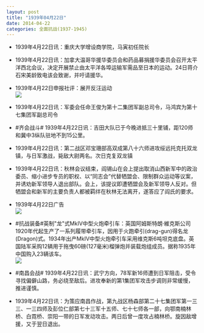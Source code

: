 ```yaml
---
layout: post
title: "1939年04月22日"
date: 2014-04-22
categories: 全面抗战(1937-1945)
---
```


<meta name="referrer" content="no-referrer" />

- 1939年4月22日讯：重庆大学增设商学院，马寅初任院长 

- 1939年4月22日讯：加拿大温哥华援华委员会和药品募捐援华委员会召开太平洋西北会议，决定开展禁止由太平洋各埠运输军需品至日本的运动。24日蒋介石宋美龄致电该会致谢，并吁请援华。 

- 1939年4月22日申报社评：展开反汪运动 <br/><img src="https://ww3.sinaimg.cn/large/aca367d8jw1efoo38prnij20ph0xpwyz.jpg" />

- 1939年4月22日讯：军委会任命王俊为第十二集团军副总司令，马鸿宾为第十七集团军副总司令 

- #齐会战斗# 1939年4月22日讯：吉田大队已于今晚进抵三十里铺，距120师和冀中3纵队驻地不到15公里。 

- 1939年4月22日讯：第二战区邓宝珊部高双成第八十六师进攻绥远托克托双龙镇，与日军激战，毙敌大尉两名。次日克复双龙镇 

- 1939年4月22日讯：秋林会议结束，阎锡山在会上提出取消山西新军中的政治委员、缩小进步专员的职权、以“同志会”代替牺盟会、限制群众运动等议案，并诱劝新军领导人退出部队。会上，该提议即遭牺盟会及新军领导人反对。但牺盟会和新军的主要负责人都被羁绊在秋林无法离开，遂答应了阎氏的要求。 

- 1939年4月22日广告 <br/><img src="https://ww1.sinaimg.cn/large/aca367d8jw1efo6rg0hw2j20pf0hltgi.jpg" />

- #抗战装备#英制"龙"式MkIV中型火炮牵引车：英国阿姆斯特朗·維克斯公司1920年代起生产了一系列履带牵引车，因用于火跑牵引(drag-gun)得名龙(Dragon)式。1934年出产MkIV中型火炮牵引车采用维克斯6吨坦克底盘。英国陆军采购12辆用于拖曳60磅(127毫米)榴弹炮并装载炮组成员。据称1935年中国购入23辆该车。 <br/><img src="https://ww3.sinaimg.cn/large/aca367d8jw1efo50k2cgzj20go079gml.jpg" />

- #南昌会战# 1939年4月22日讯：武宁方向，78军新16师遭到日军阻击，受令寻找偏僻山路，务必绕至敌后。进攻奉新的第1集团军攻击步调则非常缓慢，推进谨慎。 

- 1939年4月22日讯：为策应南昌作战，第九战区杨森部第二十七集团军第一三三、一三四师及彭位仁部第七十三军十五师、七十七师各一部，向鄂南楠林桥、白霓桥、崇阳一带的日军发动攻击。两日后曾一度攻占楠林桥。旋因敌增援，又于翌日退出。 

